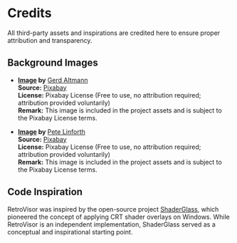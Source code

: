 # Credits

All third-party assets and inspirations are credited here to ensure proper attribution and transparency.

## Background Images
- **[Image](https://pixabay.com/illustrations/film-projector-movie-projector-596009/) by** [Gerd Altmann](https://pixabay.com/users/geralt-9301/?utm_source=link-attribution&utm_medium=referral&utm_campaign=image&utm_content=596009)  
  **Source:** [Pixabay](https://pixabay.com//?utm_source=link-attribution&utm_medium=referral&utm_campaign=image&utm_content=596009)  
  **License:** Pixabay License (Free to use, no attribution required; attribution provided voluntarily)  
  **Remark:** This image is included in the project assets and is subject to the Pixabay License terms.

- **[Image](https://pixabay.com/illustrations/spy-camera-monitoring-security-4518529/) by** [Pete Linforth](https://pixabay.com/users/thedigitalartist-202249/?utm_source=link-attribution&utm_medium=referral&utm_campaign=image&utm_content=4518529)  
  **Source:** [Pixabay](https://pixabay.com//?utm_source=link-attribution&utm_medium=referral&utm_campaign=image&utm_content=4518529)  
  **License:** Pixabay License (Free to use, no attribution required; attribution provided voluntarily)  
  **Remark:** This image is included in the project assets and is subject to the Pixabay License terms.

## Code Inspiration
  RetroVisor was inspired by the open-source project [ShaderGlass](https://github.com/mausimus/ShaderGlass), which pioneered the concept of applying CRT shader overlays on Windows. While RetroVisor is an independent implementation, ShaderGlass served as a conceptual and inspirational starting point.



